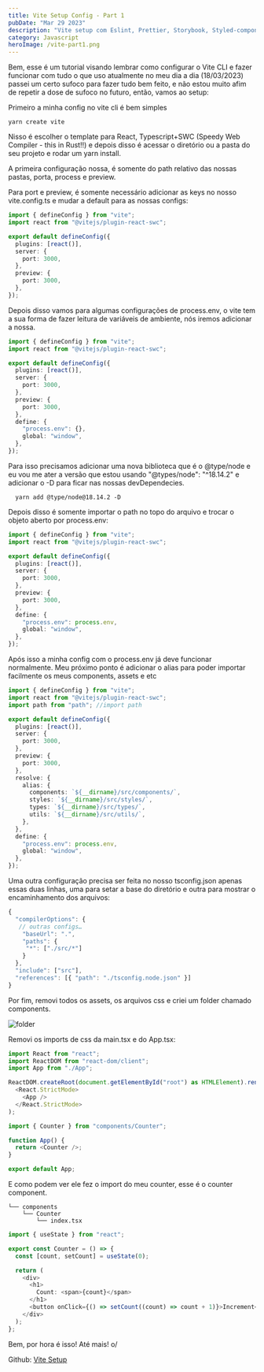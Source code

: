 ```yaml
---
title: Vite Setup Config - Part 1
pubDate: "Mar 29 2023"
description: "Vite setup com Eslint, Prettier, Storybook, Styled-components, Jest e Playwright"
category: Javascript
heroImage: /vite-part1.png
---
```


Bem, esse é um tutorial visando lembrar como configurar o Vite CLI e fazer funcionar com tudo o que uso atualmente no meu dia a dia (18/03/2023) passei um certo sufoco para fazer tudo bem feito, e não estou muito afim de repetir a dose de sufoco no futuro, então, vamos ao setup:

Primeiro a minha config no vite cli é bem simples

```shell
yarn create vite
```

Nisso é escolher o template para React, Typescript+SWC (Speedy Web Compiler - this in Rust!!) e depois disso é acessar o diretório ou a pasta do seu projeto e rodar um yarn install.

A primeira configuração nossa, é somente do path relativo das nossas pastas, porta, process e preview.

Para port e preview, é somente necessário adicionar as keys no nosso vite.config.ts e mudar a default para as nossas configs:

```typescript
import { defineConfig } from "vite";
import react from "@vitejs/plugin-react-swc";

export default defineConfig({
  plugins: [react()],
  server: {
    port: 3000,
  },
  preview: {
    port: 3000,
  },
});
```

Depois disso vamos para algumas configurações de process.env, o vite tem a sua forma de fazer leitura de variáveis de ambiente, nós iremos adicionar a nossa.

```typescript
import { defineConfig } from "vite";
import react from "@vitejs/plugin-react-swc";

export default defineConfig({
  plugins: [react()],
  server: {
    port: 3000,
  },
  preview: {
    port: 3000,
  },
  define: {
    "process.env": {},
    global: "window",
  },
});
```

Para isso precisamos adicionar uma nova biblioteca que é o @type/node e eu vou me ater a versão que estou usando "@types/node": "^18.14.2" e adicionar o -D para ficar nas nossas devDependecies.

```shell
  yarn add @type/node@18.14.2 -D
```

Depois disso é somente importar o path no topo do arquivo e trocar o objeto aberto por process.env:

```typescript
import { defineConfig } from "vite";
import react from "@vitejs/plugin-react-swc";

export default defineConfig({
  plugins: [react()],
  server: {
    port: 3000,
  },
  preview: {
    port: 3000,
  },
  define: {
    "process.env": process.env,
    global: "window",
  },
});
```

Após isso a minha config com o process.env já deve funcionar normalmente. Meu próximo ponto é adicionar o alias para poder importar facilmente os meus components, assets e etc

```typescript
import { defineConfig } from "vite";
import react from "@vitejs/plugin-react-swc";
import path from "path"; //import path

export default defineConfig({
  plugins: [react()],
  server: {
    port: 3000,
  },
  preview: {
    port: 3000,
  },
  resolve: {
    alias: {
      components: `${__dirname}/src/components/`,
      styles: `${__dirname}/src/styles/`,
      types: `${__dirname}/src/types/`,
      utils: `${__dirname}/src/utils/`,
    },
  },
  define: {
    "process.env": process.env,
    global: "window",
  },
});
```

Uma outra configuração precisa ser feita no nosso tsconfig.json apenas essas duas linhas, uma para setar a base do diretório e outra para mostrar o encaminhamento dos arquivos:

```typescript
{
  "compilerOptions": {
   // outras configs…
    "baseUrl": ".",
    "paths": {
     "*": ["./src/*"]
    }
  },
  "include": ["src"],
  "references": [{ "path": "./tsconfig.node.json" }]
}

```

Por fim, removi todos os assets, os arquivos css e criei um folder chamado components.

![folder](/vite-part1-1.png)

Removi os imports de css da main.tsx e do App.tsx:

```typescript
import React from "react";
import ReactDOM from "react-dom/client";
import App from "./App";

ReactDOM.createRoot(document.getElementById("root") as HTMLElement).render(
  <React.StrictMode>
    <App />
  </React.StrictMode>
);
```

```typescript
import { Counter } from "components/Counter";

function App() {
  return <Counter />;
}

export default App;
```

E como podem ver ele fez o import do meu counter, esse é o counter component.

```
└── components
    └── Counter
        └── index.tsx
```

```typescript
import { useState } from "react";

export const Counter = () => {
  const [count, setCount] = useState(0);

  return (
    <div>
      <h1>
        Count: <span>{count}</span>
      </h1>
      <button onClick={() => setCount((count) => count + 1)}>Increment</button>
    </div>
  );
};
```

Bem, por hora é isso! Até mais! o/

Github: [Vite Setup](https://github.com/igorvieira/vite-setup)
